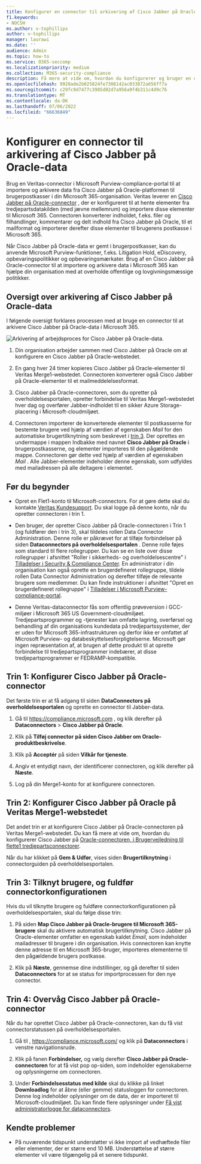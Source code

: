 ```yaml
---
title: Konfigurer en connector til arkivering af Cisco Jabber på Oracle-data i Microsoft 365
f1.keywords:
- NOCSH
ms.author: v-tophillips
author: v-tophillips
manager: laurawi
ms.date: ''
audience: Admin
ms.topic: how-to
ms.service: O365-seccomp
ms.localizationpriority: medium
ms.collection: M365-security-compliance
description: Få mere at vide om, hvordan du konfigurerer og bruger en connector i Microsoft Purview-compliance-portal til at importere og arkivere data fra Cisco Jabber på Oracle til Microsoft 365.
ms.openlocfilehash: 9920ade2b025824fe7308142ac033872a656ff7a
ms.sourcegitcommit: c29fc9d7477c3985d02d7a956a9f4b311c4d9c76
ms.translationtype: MT
ms.contentlocale: da-DK
ms.lasthandoff: 07/06/2022
ms.locfileid: "66636849"
---
```

# <a name="set-up-a-connector-to-archive-cisco-jabber-on-oracle-data"></a>Konfigurer en connector til arkivering af Cisco Jabber på Oracle-data

Brug en Veritas-connector i Microsoft Purview-compliance-portal til at importere og arkivere data fra Cisco Jabber på Oracle-platformen til brugerpostkasser i din Microsoft 365-organisation. Veritas leverer en [Cisco Jabber på Oracle-connector](https://www.veritas.com/insights/merge1/jabber) , der er konfigureret til at hente elementer fra tredjepartsdatakilden (med jævne mellemrum) og importere disse elementer til Microsoft 365. Connectoren konverterer indholdet, f.eks. filer og filhandlinger, kommentarer og delt indhold fra Cisco Jabber på Oracle, til et mailformat og importerer derefter disse elementer til brugerens postkasse i Microsoft 365.

Når Cisco Jabber på Oracle-data er gemt i brugerpostkasser, kan du anvende Microsoft Purview-funktioner, f.eks. Litigation Hold, eDiscovery, opbevaringspolitikker og opbevaringsmærkater. Brug af en Cisco Jabber på Oracle-connector til at importere og arkivere data i Microsoft 365 kan hjælpe din organisation med at overholde offentlige og lovgivningsmæssige politikker.

## <a name="overview-of-archiving-cisco-jabber-on-oracle-data"></a>Oversigt over arkivering af Cisco Jabber på Oracle-data

I følgende oversigt forklares processen med at bruge en connector til at arkivere Cisco Jabber på Oracle-data i Microsoft 365.

![Arkivering af arbejdsproces for Cisco Jabber på Oracle-data.](../media/CiscoJabberOnOracleConnectorWorkflow.png)

1. Din organisation arbejder sammen med Cisco Jabber på Oracle om at konfigurere en Cisco Jabber på Oracle-webstedet.

2. En gang hver 24 timer kopieres Cisco Jabber på Oracle-elementer til Veritas Merge1-webstedet. Connectoren konverterer også Cisco Jabber på Oracle-elementer til et mailmeddelelsesformat.

3. Cisco Jabber på Oracle-connectoren, som du opretter på overholdelsesportalen, opretter forbindelse til Veritas Merge1-webstedet hver dag og overfører Jabber-indholdet til en sikker Azure Storage-placering i Microsoft-cloudmiljøet.

4. Connectoren importerer de konverterede elementer til postkasserne for bestemte brugere ved hjælp af værdien af egenskaben *Mail* for den automatiske brugertilknytning som beskrevet i [trin 3](#step-3-map-users-and-complete-the-connector-setup). Der oprettes en undermappe i mappen Indbakke med navnet **Cisco Jabber på Oracle** i brugerpostkasserne, og elementer importeres til den pågældende mappe. Connectoren gør dette ved hjælp af værdien af egenskaben *Mail* . Alle Jabber-elementer indeholder denne egenskab, som udfyldes med mailadressen på alle deltagere i elementet.

## <a name="before-you-begin"></a>Før du begynder

- Opret en Flet1-konto til Microsoft-connectors. For at gøre dette skal du kontakte [Veritas Kundesupport](https://www.veritas.com/content/support/en_US). Du skal logge på denne konto, når du opretter connectoren i trin 1.

- Den bruger, der opretter Cisco Jabber på Oracle-connectoren i Trin 1 (og fuldfører den i trin 3), skal tildeles rollen Data Connector Administration. Denne rolle er påkrævet for at tilføje forbindelser på siden **Dataconnectors på overholdelsesportalen** . Denne rolle føjes som standard til flere rollegrupper. Du kan se en liste over disse rollegrupper i afsnittet "Roller i sikkerheds- og overholdelsescentre" i [Tilladelser i Security & Compliance Center](../security/office-365-security/permissions-in-the-security-and-compliance-center.md#roles-in-the-security--compliance-center). En administrator i din organisation kan også oprette en brugerdefineret rollegruppe, tildele rollen Data Connector Administration og derefter tilføje de relevante brugere som medlemmer. Du kan finde instruktioner i afsnittet "Opret en brugerdefineret rollegruppe" i [Tilladelser i Microsoft Purview-compliance-portal](microsoft-365-compliance-center-permissions.md#create-a-custom-role-group).

- Denne Veritas-dataconnector fås som offentlig prøveversion i GCC-miljøer i Microsoft 365 US Government-cloudmiljøet. Tredjepartsprogrammer og -tjenester kan omfatte lagring, overførsel og behandling af din organisations kundedata på tredjepartssystemer, der er uden for Microsoft 365-infrastrukturen og derfor ikke er omfattet af Microsoft Purview- og databeskyttelsesforpligtelserne. Microsoft gør ingen repræsentation af, at brugen af dette produkt til at oprette forbindelse til tredjepartsprogrammer indebærer, at disse tredjepartsprogrammer er FEDRAMP-kompatible.

## <a name="step-1-set-up-the-cisco-jabber-on-oracle-connector"></a>Trin 1: Konfigurer Cisco Jabber på Oracle-connector

Det første trin er at få adgang til siden **DataConnectors på overholdelsesportalen** og oprette en connector til Jabber-data.

1. Gå til <https://compliance.microsoft.com> , og klik derefter på **Dataconnectors** > **Cisco Jabber på Oracle**.

2. Klik på **Tilføj connector** **på siden Cisco Jabber om Oracle-produktbeskrivelse**.

3. Klik på **Acceptér** på siden **Vilkår for tjeneste**.

4. Angiv et entydigt navn, der identificerer connectoren, og klik derefter på **Næste**.

5. Log på din Merge1-konto for at konfigurere connectoren.

## <a name="step-2-configure-the-cisco-jabber-on-oracle-on-the-veritas-merge1-site"></a>Trin 2: Konfigurer Cisco Jabber på Oracle på Veritas Merge1-webstedet

Det andet trin er at konfigurere Cisco Jabber på Oracle-connectoren på Veritas Merge1-webstedet. Du kan få mere at vide om, hvordan du konfigurerer Cisco Jabber på [Oracle-connectoren, i Brugervejledning til flette1 tredjepartsconnectorer](https://docs.ms.merge1.globanetportal.com/Merge1%20Third-Party%20Connectors%20Cisco%20Jabber%20on%20Oracle%20User%20Guide.pdf).

Når du har klikket på **Gem & Udfør**, vises siden **Brugertilknytning** i connectorguiden på overholdelsesportalen.

## <a name="step-3-map-users-and-complete-the-connector-setup"></a>Trin 3: Tilknyt brugere, og fuldfør connectorkonfigurationen

Hvis du vil tilknytte brugere og fuldføre connectorkonfigurationen på overholdelsesportalen, skal du følge disse trin:

1. På siden **Map Cisco Jabber på Oracle-brugere til Microsoft 365-brugere** skal du aktivere automatisk brugertilknytning. Cisco Jabber på Oracle-elementer omfatter en egenskab kaldet *Email*, som indeholder mailadresser til brugere i din organisation. Hvis connectoren kan knytte denne adresse til en Microsoft 365-bruger, importeres elementerne til den pågældende brugers postkasse.

2. Klik på **Næste**, gennemse dine indstillinger, og gå derefter til siden **Dataconnectors** for at se status for importprocessen for den nye connector.

## <a name="step-4-monitor-the-cisco-jabber-on-oracle-connector"></a>Trin 4: Overvåg Cisco Jabber på Oracle-connector

Når du har oprettet Cisco Jabber på Oracle-connectoren, kan du få vist connectorstatussen på overholdelsesportalen.

1. Gå til , <https://compliance.microsoft.com/> og klik på **Dataconnectors** i venstre navigationsrude.

2. Klik på fanen **Forbindelser,** og vælg derefter **Cisco Jabber på Oracle-connectoren** for at få vist pop op-siden, som indeholder egenskaberne og oplysningerne om connectoren.

3. Under **Forbindelsesstatus med kilde** skal du klikke på linket **Downloadlog** for at åbne (eller gemme) statusloggen for connectoren. Denne log indeholder oplysninger om de data, der er importeret til Microsoft-cloudmiljøet. Du kan finde flere oplysninger under [Få vist administratorlogge for dataconnectors](data-connector-admin-logs.md).

## <a name="known-issues"></a>Kendte problemer

- På nuværende tidspunkt understøtter vi ikke import af vedhæftede filer eller elementer, der er større end 10 MB. Understøttelse af større elementer vil være tilgængelig på et senere tidspunkt.
